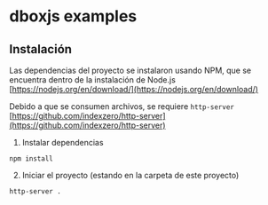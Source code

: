 # dboxjs examples

## Instalación
Las dependencias del proyecto se instalaron usando NPM, que se encuentra dentro de la instalación de Node.js [https://nodejs.org/en/download/](https://nodejs.org/en/download/)

Debido a que se consumen archivos, se requiere ```http-server``` [https://github.com/indexzero/http-server](https://github.com/indexzero/http-server)

1. Instalar dependencias
```
npm install 
```

2. Iniciar el proyecto (estando en la carpeta de este proyecto)
```
http-server .
```